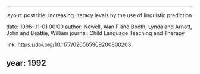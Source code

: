 ---
layout: post
title: Increasing literacy levels by the use of linguistic prediction

date: 1996-01-01 00:00
author: Newell, Alan F and Booth, Lynda and Arnott, John and Beattie, William
journal: Child Language Teaching and Therapy

link: https://doi.org/10.1177/026565909200800203

year: 1992
----